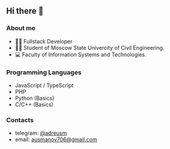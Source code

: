 ## Hi there 👋
### About me
- 👩‍💻 Fullstack Developer
- 👨‍🎓 Student of Moscow State Univercity of Civil Engineering.
- 💻 Faculty of Information Systems and Technologies.
### Programming Languages
- JavaScript / TypeScript
- PHP
- Python (Basics)
- C/C++ (Basics)
### Contacts
- telegram: [@adreusm](https://t.me/adreusm)  
- email: ausmanov706@gmail.com
